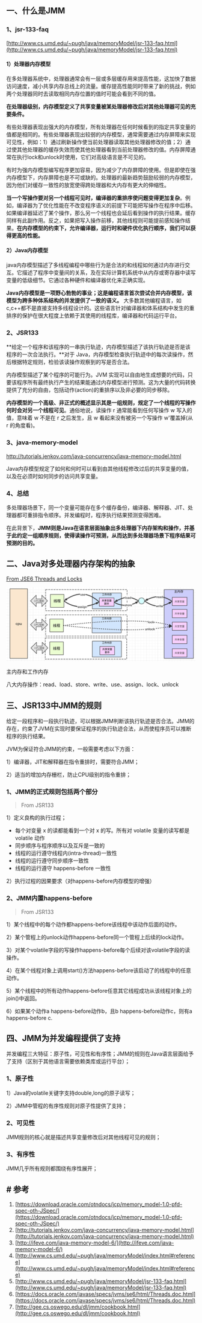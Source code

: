 ## 一、什么是JMM

### 1、jsr-133-faq

[http://www.cs.umd.edu/~pugh/java/memoryModel/jsr-133-faq.html](http://www.cs.umd.edu/~pugh/java/memoryModel/jsr-133-faq.html)

#### 1）处理器内存模型

在多处理器系统中，处理器通常会有一层或多层缓存用来提高性能，这加快了数据访问速度，减小共享内存总线上的流量。缓存提高性能同时带来了新的挑战，例如两个处理器同时去读取相同内存位置的值时可能会看到不同的值。 

**在处理器级别，内存模型定义了共享变量被某处理器修改后对其他处理器可见的充要条件。**

有些处理器表现出强大的内存模型，所有处理器在任何时候看到的指定共享变量的值都是相同的。有些处理器表现出较弱的内存模型，通常需要通过内存屏障来实现可见性，例如：1）通过刷新操作使当前处理器读取其他处理器修改的值；2）通过使其他处理器的缓存失效而使其他处理器看到当前处理器修改的值。内存屏障通常在执行lock和unlock时使用，它们对高级语言是不可见的。

有时为强内存模型编写程序更加容易，因为减少了内存屏障的使用。但是即使在强内存模型下，内存屏障也是不可或缺的。处理器的最新趋势鼓励较弱的内存模型，因为他们对缓存一致性的放宽使得跨处理器和大内存有更大的伸缩性。

**当一个写操作要对另一个线程可见时，编译器的重排序使问题变得更加复杂**。例如，编译器为了优化性能在不改变程序语义的前提下可能把写操作在程序中后移。如果编译器延迟了某个操作，那么另一个线程也会延后看到操作的执行结果。缓存同样有此副作用。反之，如果把写入操作前移，其他线程则可能提前感知操作结果。**在内存模型的约束下，允许编译器，运行时和硬件优化执行顺序，我们可以获得更高的性能。**

#### 2）Java内存模型

java内存模型描述了多线程编程中哪些行为是合法的和线程如何通过内存进行交互。它描述了程序中变量间的关系，及在实际计算机系统中从内存或寄存器中读写变量的低级细节。它通过各种硬件和编译器优化来正确实现。

**Java内存模型是一项野心勃勃的事业；这是编程语言首次尝试合并内存模型，该模型为跨多种体系结构的并发提供了一致的语义。**
大多数其他编程语言，如c,c++都不是直接支持多线程设计的。这些语言针对编译器和体系结构中发生的重排序的保护在很大程度上依赖于其使用的线程库，编译器和代码运行平台。 

### 2、JSR133

**给定一个程序和该程序的一串执行轨迹，内存模型描述了该执行轨迹是否是该程序的一次合法执行。**对于 Java，内存模型检查执行轨迹中的每次读操作，然后根据特定规则，检验该读操作观察到的写是否合法。

内存模型描述了某个程序的可能行为。JVM 实现可以自由地生成想要的代码，只 要该程序所有最终执行产生的结果能通过内存模型进行预测。这为大量的代码转换 提供了充分的自由，包括动作(action)的重排序以及非必要的同步移除。

**内存模型的一个高级、非正式的概述显示其是一组规则，规定了一个线程的写操作何时会对另一个线程可见**。通俗地说，读操作 r 通常能看到任何写操作 w 写入的 值，意味着 w 不是在 r 之后发生，且 w 看起来没有被另一个写操作 w'覆盖掉(从 r 的角度看)。

### 3、java-memory-model

http://tutorials.jenkov.com/java-concurrency/java-memory-model.html

Java内存模型规定了如何和何时可以看到由其他线程修改过后的共享变量的值，以及在必须时如何同步的访问共享变量。

### 4、总结

多处理器场景下，同一个变量可能存在多个缓存备份，编译器、解释器、JIT、处理器都可重排指令顺序。并发编程时，程序执行结果预测变得困难。

在此背景下，**JMM则是Java在语言层面抽象出多处理器下内存架构和操作，并基于此约定一组顺序规则，使得读操作可预测，从而达到多处理器场景下程序结果可预测的目的。**

## 二、Java对多处理器内存架构的抽象

[From JSE6 Threads and Locks](https://docs.oracle.com/javase/specs/jvms/se6/html/Threads.doc.html)

![image.png](pic/1240-20210115024226745.png)

主内存和工作内存

八大内存操作：read、load、store、write、use、assign、lock、unlock

## 三、JSR133中JMM的规则

给定一段程序和一段执行轨迹，可以根据JMM判断该执行轨迹是否合法。JMM的存在，约束了JVM在实现时要保证程序的执行轨迹合法，从而使程序员可以推断程序的执行结果。

JVM为保证符合JMM的约束，一般需要考虑以下方面：

1）编译器，JIT和解释器在指令重排时，需要符合JMM；

2）适当的增加内存栅栏，防止CPU级别的指令重排；

### 1、JMM的正式规则包括两个部分

> From JSR133

1）定义良构的执行过程；

* 每个对变量 x 的读都能看到一个对 x 的写。所有对 volatile 变量的读写都是 volatile 动作
* 同步顺序与程序顺序以及互斥是一致的
* 线程的运行遵守线程内(intra-thread)一致性
* 线程的运行遵守同步顺序一致性
* 线程的运行遵守 happens-before 一致性

2）执行过程的因果要求（对happens-before内存模型的增强）

### 2、JMM内置happens-before

> From JSR133

1）某个线程中的每个动作都happens-before该线程中该动作后面的动作。

2）某个管程上的unlock动作happens-before同一个管程上后续的lock动作。

3）对某个volatile字段的写操作happens-before每个后续对该volatile字段的读 操作。

4）在某个线程对象上调用start()方法happens-before该启动了的线程中的任意 动作。

5）某个线程中的所有动作happens-before任意其它线程成功从该线程对象上的 join()中返回。

6）如果某个动作a happens-before动作b，且b happens-before动作c，则有a happens-before c.

## 四、JMM为并发编程提供了支持

并发编程三大特征：原子性，可见性和有序性；JMM的规则在Java语言层面给予了支持（区别于其他语言需要依赖类库或运行平台）；

### 1、原子性

1）Java的volatile关键字支持double,long的原子读写；

2）JMM中管程的有序性规则对原子性提供了支持；

### 2、可见性

JMM规则的核心就是描述共享变量修改后对其他线程可见的规则；

### 3、有序性

JMM几乎所有规则都围绕有序性展开；

## # 参考

1. [https://download.oracle.com/otndocs/jcp/memory_model-1.0-pfd-spec-oth-JSpec/](https://download.oracle.com/otndocs/jcp/memory_model-1.0-pfd-spec-oth-JSpec/)
2. [http://tutorials.jenkov.com/java-concurrency/java-memory-model.html](http://tutorials.jenkov.com/java-concurrency/java-memory-model.html)
3. [http://ifeve.com/java-memory-model-6/](http://ifeve.com/java-memory-model-6/)
4. [http://www.cs.umd.edu/~pugh/java/memoryModel/index.html#reference](http://www.cs.umd.edu/~pugh/java/memoryModel/index.html#reference)
5. [http://www.cs.umd.edu/~pugh/java/memoryModel/jsr-133-faq.html](http://www.cs.umd.edu/~pugh/java/memoryModel/jsr-133-faq.html)
6. [https://docs.oracle.com/javase/specs/jvms/se6/html/Threads.doc.html](https://docs.oracle.com/javase/specs/jvms/se6/html/Threads.doc.html)
7. [http://gee.cs.oswego.edu/dl/jmm/cookbook.html](http://gee.cs.oswego.edu/dl/jmm/cookbook.html)